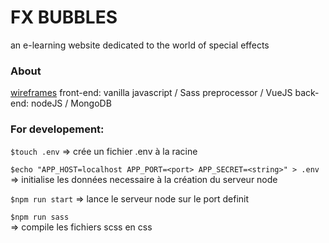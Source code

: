 # FX BUBBLES
an e-learning website dedicated to the world of special effects

### About
[wireframes](https://github.com/Charlene-Bx/0.7_fxBubbles/issues/1#issue-803475441)
front-end: vanilla javascript / Sass preprocessor / VueJS
back-end: nodeJS / MongoDB

### For developement:

``` $touch .env ``` 
=> crée un fichier .env à la racine

``` $echo "APP_HOST=localhost APP_PORT=<port> APP_SECRET=<string>" > .env ``` 
=> initialise les données necessaire à la création du serveur node

``` $npm run start ```
=> lance le serveur node sur le port definit

``` $npm run sass ```   
=> compile les fichiers scss en css

